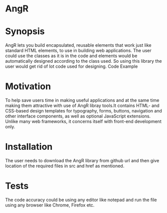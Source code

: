 # AngR
# Synopsis 
AngR lets you build encapsulated, reusable elements that work just like standard HTML elements, to use in building web applications. The user could use the classes as it is in the code and elements would be automatically designed according to the class used. So using this library the user would get rid of lot code used for designing.
Code Example
<!-- AngR -->
<script src="webAngRjs/webAngR-lite.js"></script>
# Motivation
To help save users time in making useful applications and at the same time making them attractive with use of AngR libray tools.It contains HTML- and CSS-based design templates for typography, forms, buttons, navigation and other interface components, as well as optional JavaScript extensions. Unlike many web frameworks, it concerns itself with front-end development only.
# Installation
The user needs to download the AngR library from github url and then give location of the required files in src and href as mentioned.
<script src="webAngRjs/webAngR-lite.js"></script>
# Tests	
The code accuracy could be using any editor like notepad and run the file using any browser like Chrome, Firefox etc.
